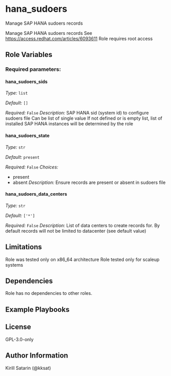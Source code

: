 <!--
SPDX-License-Identifier: GPL-3.0-only
SPDX-FileCopyrightText: 2023-2024 Red Hat, Project Atmosphere

Copyright 2023-2024 Red Hat, Project Atmosphere

This program is free software: you can redistribute it and/or modify it under the terms of the GNU
General Public License as published by the Free Software Foundation, version 3 of the License.

This program is distributed in the hope that it will be useful, but WITHOUT ANY WARRANTY; without
even the implied warranty of MERCHANTABILITY or FITNESS FOR A PARTICULAR PURPOSE.
See the GNU General Public License for more details.

Unless required by applicable law or agreed to in writing, software
distributed under the License is distributed on an "AS IS" BASIS,
WITHOUT WARRANTIES OR CONDITIONS OF ANY KIND, either express or implied.
See the License for the specific language governing permissions and
limitations under the License.

You should have received a copy of the GNU General Public License along with this program.
If not, see <https://www.gnu.org/licenses/>.
-->

# hana_sudoers

Manage SAP HANA sudoers records


Manage SAP HANA sudoers records
See https://access.redhat.com/articles/6093611
Role requires root access



## Role Variables

### Required parameters:

 

#### hana_sudoers_sids


_Type:_ `list`

_Default:_ `[]`

_Required:_ `False`
_Description:_
SAP HANA sid (system id) to configure sudoers file
Can be list of single value
If not defined or is empty list, list of installed SAP HANA instances will be determined by the role

 

#### hana_sudoers_state


_Type:_ `str`

_Default:_ `present`

_Required:_ `False`
_Choices:_
- present
- absent
_Description:_
Ensure records are present or absent in sudoers file

 

#### hana_sudoers_data_centers


_Type:_ `str`

_Default:_ `['*']`

_Required:_ `False`
_Description:_
List of data centers to create records for. By default records will not be limited to datacenter (see default value)

 
 

## Limitations

Role was tested only on x86_64 architecture
Role tested only for scaleup systems

## Dependencies

Role has no dependencies to other roles.

## Example Playbooks



## License

GPL-3.0-only

## Author Information

Kirill Satarin (@kksat)
